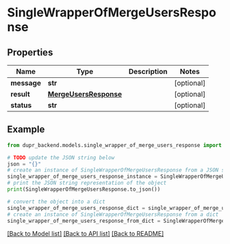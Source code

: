 # SingleWrapperOfMergeUsersResponse


## Properties

Name | Type | Description | Notes
------------ | ------------- | ------------- | -------------
**message** | **str** |  | [optional] 
**result** | [**MergeUsersResponse**](MergeUsersResponse.md) |  | [optional] 
**status** | **str** |  | [optional] 

## Example

```python
from dupr_backend.models.single_wrapper_of_merge_users_response import SingleWrapperOfMergeUsersResponse

# TODO update the JSON string below
json = "{}"
# create an instance of SingleWrapperOfMergeUsersResponse from a JSON string
single_wrapper_of_merge_users_response_instance = SingleWrapperOfMergeUsersResponse.from_json(json)
# print the JSON string representation of the object
print(SingleWrapperOfMergeUsersResponse.to_json())

# convert the object into a dict
single_wrapper_of_merge_users_response_dict = single_wrapper_of_merge_users_response_instance.to_dict()
# create an instance of SingleWrapperOfMergeUsersResponse from a dict
single_wrapper_of_merge_users_response_from_dict = SingleWrapperOfMergeUsersResponse.from_dict(single_wrapper_of_merge_users_response_dict)
```
[[Back to Model list]](../README.md#documentation-for-models) [[Back to API list]](../README.md#documentation-for-api-endpoints) [[Back to README]](../README.md)


